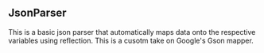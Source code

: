 ## JsonParser

This is a basic json parser that automatically maps data onto the respective variables using reflection.
This is a cusotm take on Google's Gson mapper.

